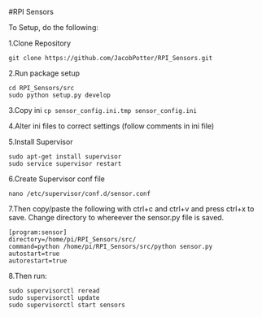 #RPI Sensors

To Setup, do the following:

1.Clone Repository

`git clone https://github.com/JacobPotter/RPI_Sensors.git`

2.Run package setup
```
cd RPI_Sensors/src
sudo python setup.py develop
```
3.Copy ini
`cp sensor_config.ini.tmp sensor_config.ini`

4.Alter ini files to correct settings (follow comments in ini file)

5.Install Supervisor
```
sudo apt-get install supervisor
sudo service supervisor restart
```
6.Create Supervisor conf file
```
nano /etc/supervisor/conf.d/sensor.conf
```
7.Then copy/paste the following with ctrl+c and ctrl+v and press ctrl+x to save. Change directory to whereever the sensor.py file is saved.
```
[program:sensor]
directory=/home/pi/RPI_Sensors/src/
command=python /home/pi/RPI_Sensors/src/python sensor.py
autostart=true
autorestart=true
```
8.Then run:
```
sudo supervisorctl reread
sudo supervisorctl update
sudo supervisorctl start sensors
```
